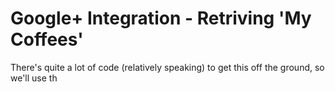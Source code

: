 # Google+ Integration - Retriving 'My Coffees'



There's quite a lot of code \(relatively speaking\) to get this off the ground, so we'll use th
